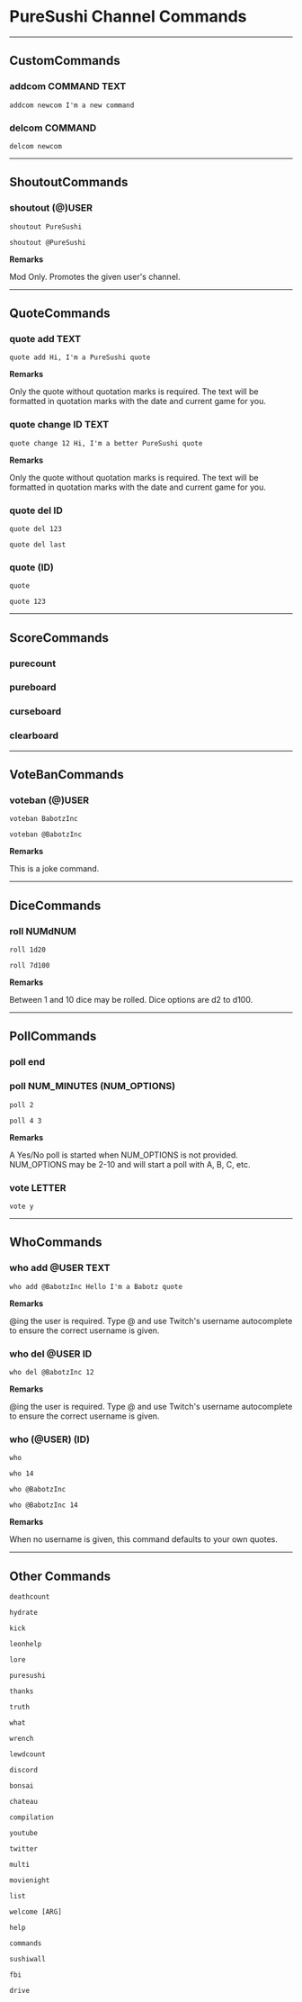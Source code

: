# PureSushi Channel Commands

---
## CustomCommands

### addcom COMMAND TEXT
```
addcom newcom I'm a new command
```
### delcom COMMAND
```
delcom newcom
```
---
## ShoutoutCommands

### shoutout (@)USER
```
shoutout PureSushi

shoutout @PureSushi
```
**Remarks**

Mod Only. Promotes the given user's channel.

---
## QuoteCommands

### quote add TEXT
```
quote add Hi, I'm a PureSushi quote
```
**Remarks**

Only the quote without quotation marks is required. The text will be formatted in quotation marks with the date and current game for you.

### quote change ID TEXT
```
quote change 12 Hi, I'm a better PureSushi quote
```
**Remarks**

Only the quote without quotation marks is required. The text will be formatted in quotation marks with the date and current game for you.

### quote del ID
```
quote del 123

quote del last
```
### quote (ID)
```
quote

quote 123
```
---
## ScoreCommands

### purecount
### pureboard
### curseboard
### clearboard
---
## VoteBanCommands

### voteban (@)USER
```
voteban BabotzInc

voteban @BabotzInc
```
**Remarks**

This is a joke command.

---
## DiceCommands

### roll NUMdNUM
```
roll 1d20

roll 7d100
```
**Remarks**

Between 1 and 10 dice may be rolled. Dice options are d2 to d100.

---
## PollCommands

### poll end
### poll NUM_MINUTES (NUM_OPTIONS)
```
poll 2

poll 4 3
```
**Remarks**

A Yes/No poll is started when NUM_OPTIONS is not provided. NUM_OPTIONS may be 2-10 and will start a poll with A, B, C, etc.

### vote LETTER
```
vote y
```
---
## WhoCommands

### who add @USER TEXT
```
who add @BabotzInc Hello I'm a Babotz quote
```
**Remarks**

@ing the user is required. Type @ and use Twitch's username autocomplete to ensure the correct username is given.

### who del @USER ID
```
who del @BabotzInc 12
```
**Remarks**

@ing the user is required. Type @ and use Twitch's username autocomplete to ensure the correct username is given.

### who (@USER) (ID)
```
who

who 14

who @BabotzInc

who @BabotzInc 14
```
**Remarks**

When no username is given, this command defaults to your own quotes.


---
## Other Commands

```
deathcount
```
```
hydrate
```
```
kick
```
```
leonhelp
```
```
lore
```
```
puresushi
```
```
thanks
```
```
truth
```
```
what
```
```
wrench
```
```
lewdcount
```
```
discord
```
```
bonsai
```
```
chateau
```
```
compilation
```
```
youtube
```
```
twitter
```
```
multi
```
```
movienight
```
```
list
```
```
welcome [ARG]
```
```
help
```
```
commands
```
```
sushiwall
```
```
fbi
```
```
drive
```

